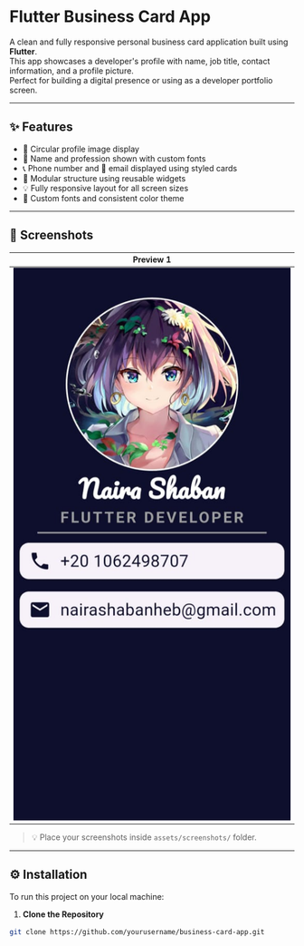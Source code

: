 # Flutter Business Card App

A clean and fully responsive personal business card application built using **Flutter**.  
This app showcases a developer's profile with name, job title, contact information, and a profile picture.  
Perfect for building a digital presence or using as a developer portfolio screen.

---

## ✨ Features

- 👤 Circular profile image display
- 📝 Name and profession shown with custom fonts
- 📞 Phone number and 📧 email displayed using styled cards
- 🧱 Modular structure using reusable widgets
- 💡 Fully responsive layout for all screen sizes
- 🎨 Custom fonts and consistent color theme

---

## 📸 Screenshots

| Preview 1 |
|-----------|
| ![Screenshot 1](assets/images/1.jpg) |

> 💡 Place your screenshots inside `assets/screenshots/` folder.




---

## ⚙️ Installation

To run this project on your local machine:

1. **Clone the Repository**

```bash
git clone https://github.com/yourusername/business-card-app.git
